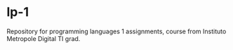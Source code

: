 # lp-1
Repository for programming languages 1 assignments, course from Instituto Metropole Digital TI grad.
